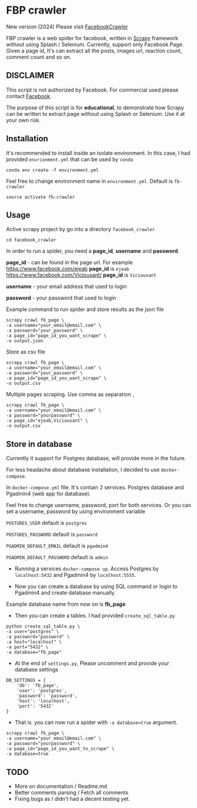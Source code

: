 # FBP crawler

New version (2024) Please visit [FacebookCrawler](https://github.com/opplieam/FacebookCrawler)

FBP crawler is a web spider for facebook, written in [Scrapy](https://scrapy.org/) framework without using Splash / Selenium. 
Currently, support only 
Facebook Page. Given a page id, It's can extract all the posts, images url, reaction count, comment count and so on.

## DISCLAIMER
This script is not authorized by Facebook. For commercial used please contact [Facebook](https://facebook.comorg/).

The purpose of this script is for **educational**, to demonstrate how Scrapy can be written to extract page without using Splash or Selenium.
Use it at your own risk.

## Installation

It's recommended to install inside an isolate environment. In this case, I had provided `envrionment.yml` 
that can be used by `conda`

`conda env create -f environment.yml`

Feel free to change environment name in `environment.yml`. Default is `fb-crawler`

`source activate fb-crawler`

## Usage

Active scrapy project by go into a directory `facebook_crawler`

`cd facebook_crawler`

In order to run a spider, you need a **page_id**, **username** and **password**.

**page_id** - can be found in the page url. 
For example https://www.facebook.com/ejeab **page_id** is `ejeab` https://www.facebook.com/Viciousant/ **page_id** is `Viciousant`

**username** - your email address that used to login

**password** - your password that used to login 

Example command to run spider and store results as the json file
```
scrapy crawl fb_page \
-a username="your_email@email.com" \
-a password="your_password" \
-a page_id="page_id_you_want_scrape" \
-o output.json
```

Store as csv file
```
scrapy crawl fb_page \
-a username="your_email@email.com" \
-a password="your_password" \
-a page_id="page_id_you_want_scrape" \
-o output.csv
```

Multiple pages scraping. Use comma as separation `,`
```
scrapy crawl fb_page \
-a username="your_email@email.com" \
-a password="yourpassword" \
-a page_id="ejeab,Viciousant" \
-o output.csv
```

## Store in database

Currently it support for Postgres database, will provide more in the future.

For less headache about database installation, I decided to use `docker-compose`.

In `docker-compose.yml` file. It's contain 2 services. Postgres database and Pgadmin4 (web app for database).

Feel free to change username, password, port for both services. 
Or you can set a username, password by using environment variable

`POSTGRES_USER` default is `postgres`

`POSTGRES_PASSWORD` default is `password`

`PGADMIN_DEFAULT_EMAIL` default is `pgadmin4`

`PGADMIN_DEFAULT_PASSWORD` default is `admin`

- Running a services `docker-compose up`. Access Postgres by `localhost:5432` and Pgadmin4 by `localhost:5555`.

- Now you can create a database by using SQL command or login to Pgadmin4 and create database manually.

Example database name from now on is **fb_page**

- Then you can create a tables. I had provided `create_sql_table.py`
```
python create_sql_table.py \
-a user="postgres" \ 
-a password="password" \
-a host="localhost" \
-a port="5432" \
-a database="fb_page"
```

- At the end of `settings.py`, Please uncomment and provide your database settings
```
DB_SETTINGS = {
    'db': 'fb_page',
    'user': 'postgres',
    'password': 'password',
    'host': 'localhost',
    'port': '5432'
}
``` 

- That is. you can now run a spider with `-a database=true` argument.
```
scrapy crawl fb_page \
-a username="your_email@email.com" \
-a password="yourpassword" \
-a page_id="page_id_you_want_to_scrape" \
-a database=true
```

## TODO

- More on documentation / Readme.md
- Better comments parsing / Fetch all comments
- Fixing bugs as I didn't had a decent testing yet.
